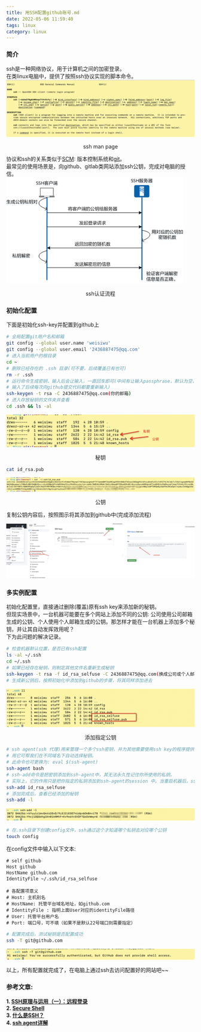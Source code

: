 ```yaml
---
title: 用SSH配置github账号.md
date: 2022-05-06 11:59:40
tags: linux
category: linux
---
```


### 简介
ssh是一种网络协议，用于计算机之间的加密登录。  
在类linux电脑中，提供了按照ssh协议实现的脚本命令。  
![ssh command man page](../images/ssh_man_page.jpg)   

<p style="text-align: center">ssh man page</p>  

协议和ssh的关系类似于[SCM](https://www.atlassian.com/git/tutorials/source-code-management): 版本控制系统和[git](https://git-scm.com/)。  
最常见的使用场景是，向github、gitlab类网站添加ssh公钥，完成对电脑的授信。
![ssh认证流程](../images/ssh_cs_verify.png)
<p style="text-align: center">ssh认证流程</p>  

### 初始化配置
下面是初始化ssh-key并配置到github上  
``` bash
# 全局配置git用户名和邮箱
git config --global user.name 'weisiwu'
git config --global user.email '2436887475@qq.com'
# 进入当前用户的根目录
cd ~
# 删除已经存在的 .ssh 目录(可不要，后续覆盖已有也可)
rm -r .ssh
# 运行命令生成密钥，输入后会让输入，一直回车即可(中间有让输入passphrase，默认为空，
# 输入了后续每次向github提交代码都要重新输入)
ssh-keygen -t rsa -C 2436887475@qq.com(你的邮箱)
# 进入存放秘钥的文件夹并查看
cd .ssh && ls -al
```
![ssh key](../images/ssh_keys.jpg)
<p style="text-align: center">秘钥</p>  

``` bash
cat id_rsa.pub
```
![cat pub key](../images/cat_ssh_pub.jpg)
<p style="text-align: center">公钥</p>  

复制公钥内容后，按照图示将其添加到github中(完成添加流程)   

![添加公钥](../images/add_pubkey_to_github.png)


### 多实例配置  
初始化配置里，直接通过删除(覆盖)原有ssh key来添加新的秘钥。  
但现实场景中，一台机器可能要在多个网站上添加不同的公钥: 公司使用公司邮箱生成的公钥、个人使用个人邮箱生成的公钥。那怎样才能在一台机器上添加多个秘钥，并让其自动发挥效用呢？  
下为此问题的解决记录。  
``` bash
# 检查机器默认位置，是否已有ssh配置
ls -al ~/.ssh
cd ~/.ssh
# 如果已经存在秘钥，则制定其他文件名重新生成秘钥
ssh-keygen -t rsa -f id_rsa_selfuse -C 2436887475@qq.com(换成公司或个人邮箱)
# 生成新公钥后，按照初始化中添加到github的步骤，将其同样添加进去
```
![添加指定公钥](../images/ssh_selfuse_pubkey.jpg)
<p style="text-align: center">添加指定公钥</p>  

``` bash
# ssh agent(ssh 代理)用来管理一个多个ssh密钥，并为其他需要使用ssh key的程序提供代理，详见参考文章-4
# 用它可帮我们在不同域名下自动选择秘钥。
# 此命令也可更换为: eval $(ssh-agent)
ssh-agent bash
# ssh-add命令是把密钥添加到ssh-agent中，其无法永久性记住你所使用的私钥。
# 实际上，它的作用只是把你指定的私钥添加到ssh-agent的session 中。当重启机器后，ssh-agent和ssh-add的秘钥也就重置了。
ssh-add id_rsa_selfuse
# 添加完成后，查看已经添加的秘钥
ssh-add -l
```
![已存储的key](../images/ssh_key_instore.jpg)  

``` bash
# 在.ssh目录下创建config文件，ssh通过这个才知道哪个私钥去对应哪个公钥
touch config
```
在config文件中输入以下文本:   
``` plaintext
# self github
Host github
HostName github.com
IdentityFile ~/.ssh/id_rsa_selfuse

# 各配置项意义
# Host: 主机别名
# HostName: 托管平台域名地址，如github.com
# IdentityFile : 指明上面User对应的identityFile路径
# User: 托管平台用户名
# Port: 端口号，可不填（如果不是默认22号端口则需要指定）
```
``` bash
# 配置完成后，测试秘钥是否配置成功
ssh -T git@github.com
```
![配置成功](../images/ssh_key_config_succ.jpg)  

以上，所有配置就完成了，在电脑上通过ssh去访问配置好的网站吧~~   

### 参考文章:
**1. [SSH原理与运用（一）：远程登录](https://www.ruanyifeng.com/blog/2011/12/ssh_remote_login.html)**  
**2. [Secure Shell](https://zh.m.wikipedia.org/zh-hans/Secure_Shell)**  
**3. [什么是SSH？](https://info.support.huawei.com/info-finder/encyclopedia/zh/SSH.html)**  
**4. [ssh agent详解](https://zhuanlan.zhihu.com/p/126117538)**  